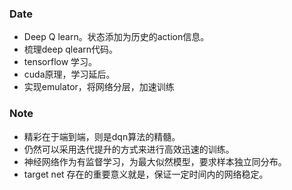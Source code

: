 ### Date
- Deep Q learn。状态添加为历史的action信息。
- 梳理deep qlearn代码。
- tensorflow 学习。
- cuda原理，学习延后。
- 实现emulator，将网络分层，加速训练

### Note
- 精彩在于端到端，则是dqn算法的精髓。
- 仍然可以采用迭代提升的方式来进行高效迅速的训练。
- 神经网络作为有监督学习，为最大似然模型，要求样本独立同分布。
- target net 存在的重要意义就是，保证一定时间内的网络稳定。